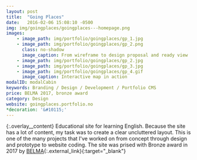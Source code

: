 ```yaml
---
layout: post
title:  "Going Places"
date:   2016-02-06 15:08:10 -0500
img: img/goingplaces/goingplaces---homepage.png
images: 
    - image_path: img/portfolio/goingplaces/gp_1.jpg
    - image_path: img/portfolio/goingplaces/gp_2.png
      class: no-shadow
      image_caption: From wireframe to design proposal and ready view
    - image_path: img/portfolio/goingplaces/gp_2.jpg
    - image_path: img/portfolio/goingplaces/gp_3.jpg
    - image_path: img/portfolio/goingplaces/gp_4.gif
      image_caption: Interactive map in action
modalID: modalCabin
keywords: Branding / Design / Development / Portfolio CMS
price: BELMA 2017, bronze award
category: Design
website: goingplaces.portfolio.no
*decoration: '&#10115;'
---
```

{:.overlay__content}
Educational site for learning English. Because the site has a lot of content, my task was to create a clear uncluttered layout. This is one of the many projects that I've worked on from concept through design and prototype to website coding. The site was prised with Bronze award in 2017 by 
[BELMA](https://www.belma-award.eu/index.php?id=36677c318c58159d90600014fc256711){:.external_link}{:target="_blank"}

<!--
Strona edukacyjna do nauki języka angielskiego. Ponieważ na stronie jest bardzo dużo zawartości, moim zadaniem było stworzenie przejrzystego layoutu. To jeden z wielu projektów, przy którym pracowałem od koncepcji przez design aż do zakodowania strony.
-->